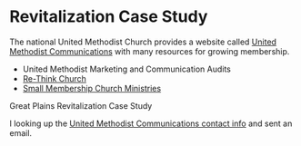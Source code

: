# Revitalization Case Study

The national United Methodist Church provides a website called [United Methodist Communications](http://www.umcom.org) with many resources for growing membership. 

* United Methodist Marketing and Communication Audits
* [Re-Think Church](http://www.umcom.org/rethink-church)
* [Small Membership Church Ministries](http://www.greatplainsumc.org/smallmembershipchurchresources)

Great Plains  Revitalization Case Study

I looking up the [United Methodist Communications contact info](http://www.umcom.org/about/contact-us-at-united-methodist-communications) and sent an email. 



